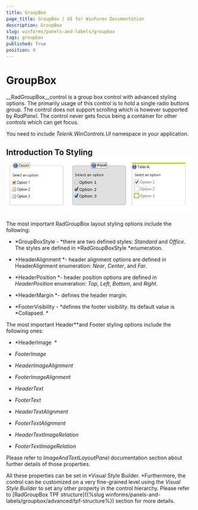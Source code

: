 ```yaml
---
title: GroupBox
page_title: GroupBox | UI for WinForms Documentation
description: GroupBox
slug: winforms/panels-and-labels/groupbox
tags: groupbox
published: True
position: 0
---
```


# GroupBox





__RadGroupBox__control is a group box control with advanced styling options. 
        The primarily usage of this control is to hold a single radio buttons group. The control does not support
        scrolling which is however supported by *RadPanel*. The control never gets focus being a container for other controls which can get focus. 

You need to include *Telerik.WinControls.UI* namespace in your application.

## Introduction To Styling![panels-and-labels-groupbox-overview 001](images/panels-and-labels-groupbox-overview001.png)

The most important RadGroupBox layout styling options include the following:

* *GroupBoxStyle - *there are two defined styles: *Standard* and *Office*.
            The styles are defined in *RadGroupBoxStyle *enumeration.

* *HeaderAlignment *- header alignment options are defined in HeaderAlignment enumeration: *Near*,
            *Center*, and *Far*.

* *HeaderPosition *- header position options are defined in *HeaderPosition* enumeration:
            *Top*, *Left*, *Bottom*, and *Right*.

* *HeaderMargin *- defines the header margin.

* *FooterVisibility - *defines the footer visibility. Its default value is *Collapsed. *

The most important Header**and Footer styling options include the following ones:

* *HeaderImage  *

* *FooterImage*

* *HeaderImageAlignment*

* *FooterImageAlignment*

* *HeaderText*

* *FooterText*

* *HeaderTextAlignment*

* *FooterTextAlignment*

* *HeaderTextImageRelation*

* *FooterTextImageRelation*

Please refer to *ImageAndTextLayoutPanel* documentation section about further details of those properties.

All these properties can be set in *Visual Style Builder. *Furthermore, the control can be customized on a very
        fine-grained level using the *Visual Style Builder* to set any other property in the control hierarchy.
        Please refer to [RadGroupBox TPF structure]({%slug winforms/panels-and-labels/groupbox/advanced/tpf-structure%}) section for more details.
